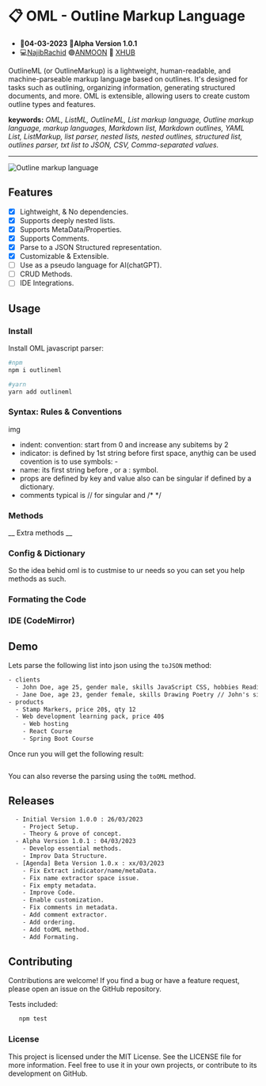 # :clipboard: OML - Outline Markup Language
- :date:**04-03-2023** :pushpin:**Alpha Version 1.0.1**
- :computer:<a href="https://github.com/n4j1Br4ch1D" target="_blank" title="NajibRachid: Agile full-stack developer">NajibRachid</a> :purple_circle:<a href="https://anmoonweb.com/?ref=oml" target="_blank" title="ANMOON: Right talents at the right place ">ANMOON</a> :office: <a href="https://x-hub.io/?ref=oml" target="_blank" title="XHUB: For Developers By Developers">XHUB</a>

OutlineML (or OutlineMarkup) is a lightweight, human-readable, and machine-parseable markup language based on outlines. It's designed for tasks such as outlining, organizing information, generating structured documents, and more. OML is extensible, allowing users to create custom outline types and features.

**keywords:** _OML, ListML, OutlineML, List markup language, Outline markup language, markup languages, Markdown list, Markdown outlines, YAML List, ListMarkup, list parser, nested lists, nested outlines, structured list, outlines parser, txt list to JSON, CSV, Comma-separated values._

---

<img src="https://raw.githubusercontent.com/n4j1Br4ch1D/oml/main/assets/oml.png" alt="Outline markup language" />

## Features

- [x] Lightweight, & No dependencies.
- [x] Supports deeply nested lists.
- [x] Supports MetaData/Properties.
- [x] Supports Comments.
- [x] Parse to a JSON Structured representation.
- [x] Customizable & Extensible. 
- [ ] Use as a pseudo language for AI(chatGPT).
- [ ] CRUD Methods.
- [ ] IDE Integrations.

## Usage
### Install

Install OML javascript parser:

```sh
#npm
npm i outlineml

#yarn
yarn add outlineml
```
### Syntax: Rules & Conventions
 img
 - indent:  convention: start from 0 and increase any subitems by 2 
 - indicator: is defined by 1st string before first space,  anythig can be used covention is to use symbols: -
 - name: its first string before , or a : symbol.
 - props are defined by key and value also can be singular if defined by a dictionary.
 - comments  typical is // for singular and /* */

### Methods

__ Extra methods __

### Config & Dictionary
So the idea behid oml is to custmise to ur needs
so you can set you help methods as such.


### Formating the Code

### IDE (CodeMirror)

## Demo

Lets parse the following list into json using the `toJSON` method:

```txt
- clients
  - John Doe, age 25, gender male, skills JavaScript CSS, hobbies Reading Sports
  - Jane Doe, age 23, gender female, skills Drawing Poetry // John's sister
- products
  - Stamp Markers, price 20$, qty 12
  - Web development learning pack, price 40$
    - Web hosting
    - React Course
    - Spring Boot Course
```

Once run you will get the following result:

```json

```

You can also reverse the parsing using the `toOML` method.

## Releases

```txt
  - Initial Version 1.0.0 : 26/03/2023
    - Project Setup.
    - Theory & prove of concept.
  - Alpha Version 1.0.1 : 04/03/2023
    - Develop essential methods.
    - Improv Data Structure.
  - [Agenda] Beta Version 1.0.x : xx/03/2023
    - Fix Extract indicator/name/metaData.
    - Fix name extractor space issue.
    - Fix empty metadata.
    - Improve Code.
    - Enable customization.
    - Fix comments in metadata.
    - Add comment extractor.
    - Add ordering.
    - Add toOML method.
    - Add Formating.
```

## Contributing

Contributions are welcome! If you find a bug or have a feature request, please open an issue on the GitHub repository.

Tests included:

```sh
   npm test
```

### License

This project is licensed under the MIT License. See the LICENSE file for more information. Feel free to use it in your own projects, or contribute to its development on GitHub.
